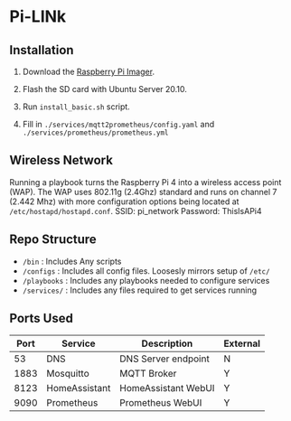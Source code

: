 # Pi-LINk

## Installation 

1. Download the [Raspberry Pi Imager](https://www.raspberrypi.org/software/).

2. Flash the SD card with Ubuntu Server 20.10.

3. Run `install_basic.sh` script.

4. Fill in `./services/mqtt2prometheus/config.yaml` and  `./services/prometheus/prometheus.yml`
## Wireless Network
Running a playbook turns the Raspberry Pi 4 into a wireless access point (WAP). The WAP uses 802.11g (2.4Ghz) standard and runs on channel 7 (2.442 Mhz) with more configuration options being located at `/etc/hostapd/hostapd.conf`. 
SSID: pi_network
Password: ThisIsAPi4

## Repo Structure
 - `/bin` : Includes Any scripts
 - `/configs` : Includes all config files. Loosesly mirrors setup of `/etc/`
 - `/playbooks` : Includes any playbooks needed to configure services
 - `/services/` : Includes any files required to get services running  



## Ports Used
|Port|Service|Description | External
|---|---|---|---|
|53| DNS  | DNS Server endpoint | N
|1883| Mosquitto  | MQTT Broker | Y
|8123| HomeAssistant  | HomeAssistant WebUI | Y
|9090| Prometheus | Prometheus WebUI | Y
